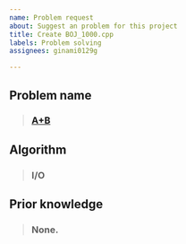 ```yaml
---
name: Problem request
about: Suggest an problem for this project
title: Create BOJ_1000.cpp
labels: Problem solving
assignees: ginami0129g

---
```


## Problem name

> ### [A+B](https://www.acmicpc.net/problem/1000)

## Algorithm
> ### I/O

## Prior knowledge
> ### None.
